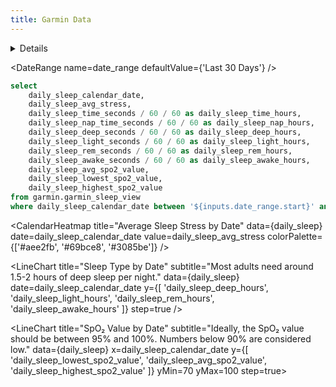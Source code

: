 ```yaml
---
title: Garmin Data
---
```


<Details title='How to edit this page'>

  This page can be found in your project at `/pages/index.md`. Make a change to the markdown file and save it to see the change take effect in your browser.
</Details>

<DateRange
    name=date_range
    defaultValue={'Last 30 Days'}
/>

```sql daily_sleep
select
    daily_sleep_calendar_date,
    daily_sleep_avg_stress,
    daily_sleep_time_seconds / 60 / 60 as daily_sleep_time_hours,
    daily_sleep_nap_time_seconds / 60 / 60 as daily_sleep_nap_hours,
    daily_sleep_deep_seconds / 60 / 60 as daily_sleep_deep_hours,
    daily_sleep_light_seconds / 60 / 60 as daily_sleep_light_hours,
    daily_sleep_rem_seconds / 60 / 60 as daily_sleep_rem_hours,
    daily_sleep_awake_seconds / 60 / 60 as daily_sleep_awake_hours,
    daily_sleep_avg_spo2_value,
    daily_sleep_lowest_spo2_value,
    daily_sleep_highest_spo2_value
from garmin.garmin_sleep_view
where daily_sleep_calendar_date between '${inputs.date_range.start}' and '${inputs.date_range.end}'
```

<CalendarHeatmap
  title="Average Sleep Stress by Date"
  data={daily_sleep}
  date=daily_sleep_calendar_date
  value=daily_sleep_avg_stress
  colorPalette={['#aee2fb', '#69bce8', '#3085be']}
/>

<LineChart 
  title="Sleep Type by Date"
  subtitle="Most adults need around 1.5-2 hours of deep sleep per night."
  data={daily_sleep}
  date=daily_sleep_calendar_date
  y={[
    'daily_sleep_deep_hours',
    'daily_sleep_light_hours',
    'daily_sleep_rem_hours',
    'daily_sleep_awake_hours'
    ]}
  step=true
/>

<BarChart
  title="Sleep Time by Date (Hours)"
  subtitle="The recommended amount of sleep for adults is 7-9 hours per night."
  data={daily_sleep}
  x=daily_sleep_calendar_date
  y=daily_sleep_time_hours>
  <ReferenceArea yMin=7 yMax=9 labelPosition=bottom color=blue/>
</BarChart>

<LineChart
  title="SpO₂ Value by Date"
  subtitle="Ideally, the SpO₂ value should be between 95% and 100%. Numbers below 90% are considered low."
  data={daily_sleep}
  x=daily_sleep_calendar_date
  y={[
    'daily_sleep_lowest_spo2_value',
    'daily_sleep_avg_spo2_value',
    'daily_sleep_highest_spo2_value'
  ]}
  yMin=70
  yMax=100
  step=true>
  <ReferenceLine y=90 labelPosition=bottom color="red"/>
</LineChart>
